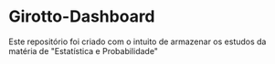 # Girotto-Dashboard
Este repositório foi criado com o intuito de armazenar os estudos da matéria de "Estatística e Probabilidade" 
